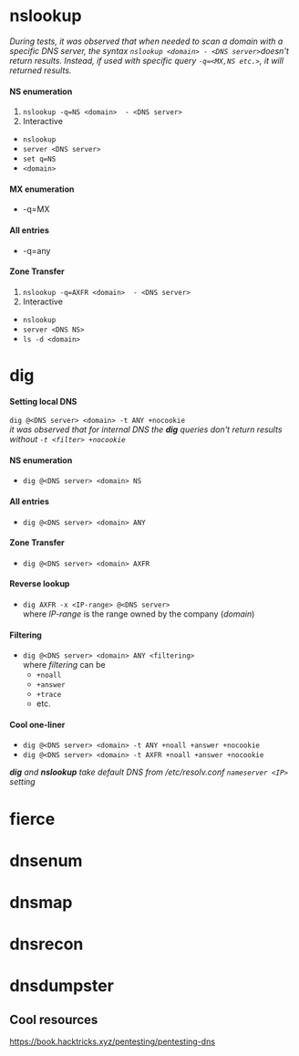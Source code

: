 # nslookup
_During tests, it was observed that when needed to scan a domain with a specific DNS server, the syntax `nslookup <domain> - <DNS server>`doesn't return results.
	Instead, if used with specific query `-q=<MX,NS etc.>`, it will returned results._<br>
#### NS enumeration
1. `nslookup -q=NS <domain>  - <DNS server>`
2. Interactive
* `nslookup`
* `server <DNS server>`
* `set q=NS`
* `<domain>`

#### MX enumeration
* -q=MX

#### All entries
* -q=any

#### Zone Transfer
1. `nslookup -q=AXFR <domain>  - <DNS server>`
2. Interactive
* `nslookup`
* `server <DNS NS>`
* `ls -d <domain>`

# dig
#### Setting local DNS
`dig @<DNS server> <domain> -t ANY +nocookie`
<br>_it was observed that for internal DNS the **dig** queries don't return results without `-t <filter> +nocookie`_

#### NS enumeration
* `dig @<DNS server> <domain> NS`

#### All entries
* `dig @<DNS server> <domain> ANY`

#### Zone Transfer
* `dig @<DNS server> <domain> AXFR`

#### Reverse lookup
* `dig AXFR -x <IP-range> @<DNS server>`
	<br>where _IP-range_ is the range owned by the company (_domain_)

#### Filtering
- `dig @<DNS server> <domain> ANY <filtering>`
	<br>where _filtering_ can be
  - `+noall`
  - `+answer`
  - `+trace`
  - etc.

#### Cool one-liner
* `dig @<DNS server> <domain> -t ANY +noall +answer +nocookie`
* `dig @<DNS server> <domain> -t AXFR +noall +answer +nocookie`

_**dig** and **nslookup** take default DNS from /etc/resolv.conf `nameserver <IP>` setting_


# fierce

# dnsenum

# dnsmap

# dnsrecon

# dnsdumpster

## Cool resources
https://book.hacktricks.xyz/pentesting/pentesting-dns
